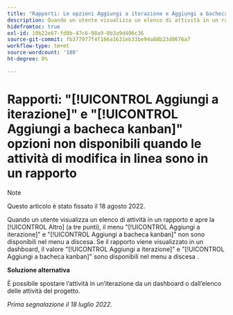 ```yaml
---
title: "Rapporti: Le opzioni Aggiungi a iterazione e Aggiungi a bacheca Kanban non sono disponibili quando le attività di modifica in linea in un rapporto"
description: Quando un utente visualizza un elenco di attività in un rapporto e apre la [!UICONTROL Altro] (a tre punti), [!UICONTROL Aggiungi a iterazione] e [!UICONTROL Aggiungi a bacheca kanban] le opzioni non sono disponibili nel menu a discesa . Se il rapporto viene visualizzato in un dashboard, la [!UICONTROL Aggiungi a iterazione] e [!UICONTROL Aggiungi a bacheca kanban] sono disponibili nel menu a discesa .
hidefromtoc: true
exl-id: 10b22e67-fd8b-47c6-98a9-0b3a9d406c36
source-git-commit: fb377977f4f166a1631eb33be94a88b23d8676a7
workflow-type: tm+mt
source-wordcount: '180'
ht-degree: 0%

---
```



# Rapporti: &quot;[!UICONTROL Aggiungi a iterazione]&quot; e &quot;[!UICONTROL Aggiungi a bacheca kanban]&quot; opzioni non disponibili quando le attività di modifica in linea sono in un rapporto

>[!NOTE]
>
>Questo articolo è stato fissato il 18 agosto 2022.

Quando un utente visualizza un elenco di attività in un rapporto e apre la [!UICONTROL Altro] (a tre punti), il menu &quot;[!UICONTROL Aggiungi a iterazione]&quot; e &quot;[!UICONTROL Aggiungi a bacheca kanban]&quot; non sono disponibili nel menu a discesa. Se il rapporto viene visualizzato in un dashboard, il valore &quot;[!UICONTROL Aggiungi a iterazione]&quot; e &quot;[!UICONTROL Aggiungi a bacheca kanban]&quot; sono disponibili nel menu a discesa .

**Soluzione alternativa**

È possibile spostare l’attività in un’iterazione da un dashboard o dall’elenco delle attività del progetto.

_Prima segnalazione il 18 luglio 2022._
